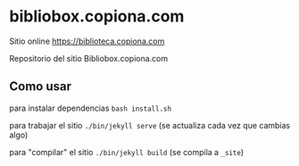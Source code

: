# bibliobox.copiona.com

Sitio online https://biblioteca.copiona.com

Repositorio del sitio Bibliobox.copiona.com

## Como usar

para instalar dependencias `bash install.sh`

para trabajar el sitio `./bin/jekyll serve` (se actualiza cada vez que cambias algo)

para "compilar" el sitio `./bin/jekyll build` (se compila a `_site`)
